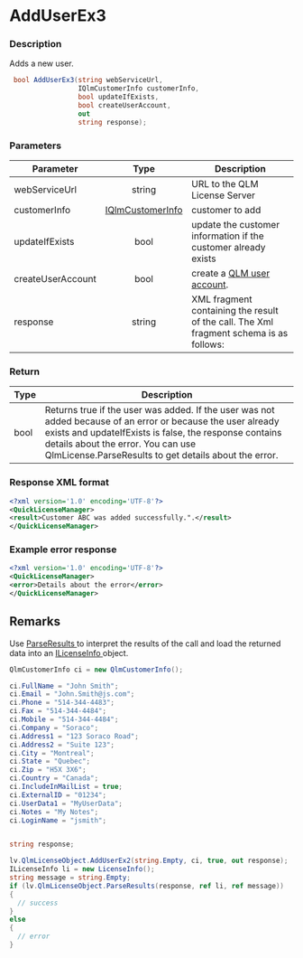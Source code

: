 # AddUserEx3

### Description

Adds a new user.

```c#
 bool AddUserEx3(string webServiceUrl, 
                 IQlmCustomerInfo customerInfo, 
                 bool updateIfExists, 
                 bool createUserAccount,
                 out
                 string response);
```

### Parameters

| Parameter         |                                   Type                                  | Description                                                                              |
| ----------------- | :---------------------------------------------------------------------: | ---------------------------------------------------------------------------------------- |
| webServiceUrl     |                                  string                                 | URL to the QLM License Server                                                            |
| customerInfo      | [IQlmCustomerInfo](https://soraco.readme.io/reference/iqlmcustomerinfo) | customer to add                                                                          |
| updateIfExists    |                                   bool                                  | update the customer information if the customer already exists                           |
| createUserAccount |                                   bool                                  | create a [QLM user account](https://support.soraco.co/hc/en-us/articles/14873226954772). |
| response          |                                  string                                 | XML fragment containing the result of the call. The Xml fragment schema is as follows:   |

### Return

| Type | Description                                                                                                                                                                                                                                                          |
| ---- | -------------------------------------------------------------------------------------------------------------------------------------------------------------------------------------------------------------------------------------------------------------------- |
| bool | Returns true if the user was added. If the user was not added because of an error or because the user already exists and updateIfExists is false, the response contains details about the error. You can use QlmLicense.ParseResults to get details about the error. |

### Response XML format

```xml
<?xml version='1.0' encoding='UTF-8'?>
<QuickLicenseManager>
<result>Customer ABC was added successfully.".</result>
</QuickLicenseManager>
```

### Example error response

```xml
<?xml version='1.0' encoding='UTF-8'?>
<QuickLicenseManager>
<error>Details about the error</error>
</QuickLicenseManager>
```

## Remarks

Use [ParseResults ](https://soraco.readme.io/reference/parseresults)to interpret the results of the call and load the returned data into an [ILicenseInfo ](https://soraco.readme.io/reference/ilicenseinfo)object.

```csharp
QlmCustomerInfo ci = new QlmCustomerInfo();

ci.FullName = "John Smith";
ci.Email = "John.Smith@js.com";
ci.Phone = "514-344-4483";
ci.Fax = "514-344-4484";
ci.Mobile = "514-344-4484";
ci.Company = "Soraco";
ci.Address1 = "123 Soraco Road";
ci.Address2 = "Suite 123";
ci.City = "Montreal";
ci.State = "Quebec";
ci.Zip = "H5X 3X6";
ci.Country = "Canada";
ci.IncludeInMailList = true;
ci.ExternalID = "01234";
ci.UserData1 = "MyUserData";
ci.Notes = "My Notes";
ci.LoginName = "jsmith";


string response;

lv.QlmLicenseObject.AddUserEx2(string.Empty, ci, true, out response);
ILicenseInfo li = new LicenseInfo();
string message = string.Empty;
if (lv.QlmLicenseObject.ParseResults(response, ref li, ref message))
{
  // success
}
else
{
  // error
}
```
